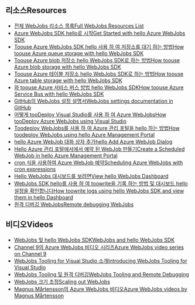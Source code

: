 
## <a name="resources"></a><span data-ttu-id="a4d9d-101">리소스</span><span class="sxs-lookup"><span data-stu-id="a4d9d-101">Resources</span></span>
* [<span data-ttu-id="a4d9d-102">전체 WebJobs 리소스 목록</span><span class="sxs-lookup"><span data-stu-id="a4d9d-102">Full WebJobs Resources List</span></span>](../articles/app-service-web/websites-webjobs-resources.md)
* [<span data-ttu-id="a4d9d-103">Azure WebJobs SDK hello로 시작</span><span class="sxs-lookup"><span data-stu-id="a4d9d-103">Get Started with hello Azure WebJobs SDK</span></span>](../articles/app-service-web/websites-dotnet-webjobs-sdk-get-started.md)
* [<span data-ttu-id="a4d9d-104">Toouse Azure WebJobs SDK hello 사용 하 여 저장소를 대기 하는 방법</span><span class="sxs-lookup"><span data-stu-id="a4d9d-104">How toouse Azure queue storage with hello WebJobs SDK</span></span>](../articles/app-service-web/websites-dotnet-webjobs-sdk-storage-queues-how-to.md)
* [<span data-ttu-id="a4d9d-105">Toouse Azure blob 저장소 hello WebJobs SDK로 하는 방법</span><span class="sxs-lookup"><span data-stu-id="a4d9d-105">How toouse Azure blob storage with hello WebJobs SDK</span></span>](../articles/app-service-web/websites-dotnet-webjobs-sdk-storage-blobs-how-to.md)
* [<span data-ttu-id="a4d9d-106">Toouse Azure 테이블 저장소 hello WebJobs SDK로 하는 방법</span><span class="sxs-lookup"><span data-stu-id="a4d9d-106">How toouse Azure table storage with hello WebJobs SDK</span></span>](../articles/app-service-web/websites-dotnet-webjobs-sdk-storage-tables-how-to.md)
* [<span data-ttu-id="a4d9d-107">와 toouse Azure 서비스 버스 방법 hello WebJobs SDK</span><span class="sxs-lookup"><span data-stu-id="a4d9d-107">How toouse Azure Service Bus with hello WebJobs SDK</span></span>](../articles/app-service-web/websites-dotnet-webjobs-sdk-service-bus.md)
* [<span data-ttu-id="a4d9d-108">GitHub의 WebJobs 설정 설명서</span><span class="sxs-lookup"><span data-stu-id="a4d9d-108">WebJobs settings documentation in GitHub</span></span>](https://github.com/projectkudu/kudu/wiki/Web-jobs)
* [<span data-ttu-id="a4d9d-109">어떻게 tooDeploy Visual Studio를 사용 하 여 Azure WebJobs</span><span class="sxs-lookup"><span data-stu-id="a4d9d-109">How tooDeploy Azure WebJobs using Visual Studio</span></span>](../articles/app-service-web/websites-dotnet-deploy-webjobs.md)
* [<span data-ttu-id="a4d9d-110">Toodeploy WebJobs를 사용 하 여 Azure 관리 포털을 hello 하는 방법</span><span class="sxs-lookup"><span data-stu-id="a4d9d-110">How toodeploy WebJobs using hello Azure Management Portal</span></span>](../articles/app-service-web/web-sites-create-web-jobs.md)
* [<span data-ttu-id="a4d9d-111">hello Azure WebJob 대화 상자 추가</span><span class="sxs-lookup"><span data-stu-id="a4d9d-111">hello Add Azure WebJob Dialog</span></span>](../articles/app-service-web/websites-dotnet-deploy-webjobs.md#configure)
* [<span data-ttu-id="a4d9d-112">Hello Azure 관리 포털에서에서 예약 된 WebJob 만들기</span><span class="sxs-lookup"><span data-stu-id="a4d9d-112">Create a Scheduled WebJob in hello Azure Management Portal</span></span>](../articles/app-service-web/web-sites-create-web-jobs.md#CreateScheduled)
* [<span data-ttu-id="a4d9d-113">cron 식을 사용하여 Azure WebJob 예약</span><span class="sxs-lookup"><span data-stu-id="a4d9d-113">Scheduling Azure WebJobs with cron expressions</span></span>](http://blog.amitapple.com/post/2015/06/scheduling-azure-webjobs/)
* [<span data-ttu-id="a4d9d-114">Hello WebJobs 대시보드를 보려면</span><span class="sxs-lookup"><span data-stu-id="a4d9d-114">View hello WebJobs Dashboard</span></span>](../articles/app-service-web/websites-dotnet-webjobs-sdk-get-started.md#view-the-webjobs-sdk-dashboard)
* [<span data-ttu-id="a4d9d-115">WebJobs SDK hello를 사용 하 여 toowrite을 기록 하는 방법 및 대시보드 hello 설정을 확인합니다</span><span class="sxs-lookup"><span data-stu-id="a4d9d-115">How toowrite logs using hello WebJobs SDK and view them in hello Dashboard</span></span>](../articles/app-service-web/websites-dotnet-webjobs-sdk-storage-queues-how-to.md#logs)
* [<span data-ttu-id="a4d9d-116">원격 디버깅 WebJobs</span><span class="sxs-lookup"><span data-stu-id="a4d9d-116">Remote debugging WebJobs</span></span>](../articles/app-service-web/web-sites-dotnet-troubleshoot-visual-studio.md#remotedebugwj)

## <a name="videos"></a><span data-ttu-id="a4d9d-117">비디오</span><span class="sxs-lookup"><span data-stu-id="a4d9d-117">Videos</span></span>
* [<span data-ttu-id="a4d9d-118">WebJobs 및 hello WebJobs SDK</span><span class="sxs-lookup"><span data-stu-id="a4d9d-118">WebJobs and hello WebJobs SDK</span></span>](http://channel9.msdn.com/Shows/Cloud+Cover/Episode-153-WebJobs-with-Pranav-Rastogi?utm_source=dlvr.it&utm_medium=twitter)
* [<span data-ttu-id="a4d9d-119">Channel 9의 Azure WebJobs 비디오 시리즈</span><span class="sxs-lookup"><span data-stu-id="a4d9d-119">Azure WebJobs video series on Channel 9</span></span>](http://channel9.msdn.com/Tags/azurefridaywebjobs)
* [<span data-ttu-id="a4d9d-120">WebJobs Tooling for Visual Studio 소개</span><span class="sxs-lookup"><span data-stu-id="a4d9d-120">Introducing WebJobs Tooling for Visual Studio</span></span>](http://channel9.msdn.com/Shows/Web+Camps+TV/Introducing-WebJobs-Tooling-for-Visual-Studio-with-Brady-Gaster)
* [<span data-ttu-id="a4d9d-121">WebJobs Tooling 및 원격 디버깅</span><span class="sxs-lookup"><span data-stu-id="a4d9d-121">WebJobs Tooling and Remote Debugging</span></span>](http://channel9.msdn.com/Shows/Web+Camps+TV/WebJobs-GA-Series-Episode-1-WebJobs-Tooling-with-Brady-Gaster)
* [<span data-ttu-id="a4d9d-122">WebJobs 크기 조정</span><span class="sxs-lookup"><span data-stu-id="a4d9d-122">Scaling out WebJobs</span></span>](http://channel9.msdn.com/Shows/Azure-Friday/Azure-WebJobs-105-Scaling-out-Web-Jobs)
* [<span data-ttu-id="a4d9d-123">Magnus Mårtensson의 Azure WebJobs 비디오</span><span class="sxs-lookup"><span data-stu-id="a4d9d-123">Azure WebJobs videos by Magnus Mårtensson</span></span>](https://www.youtube.com/playlist?list=PLqp1ZOYYUSd81yEzMYLTw8cz91wx_LU9r)

